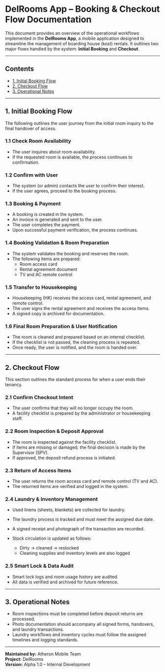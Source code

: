 # DelRooms App – Booking & Checkout Flow Documentation

This document provides an overview of the operational workflows implemented in the **DelRooms App**, a mobile application designed to streamline the management of boarding house (kost) rentals. It outlines two major flows handled by the system: **Initial Booking** and **Checkout**.

---

## Contents

- [1. Initial Booking Flow](#1-initial-booking-flow)
- [2. Checkout Flow](#2-checkout-flow)
- [3. Operational Notes](#3-operational-notes)

---

## 1. Initial Booking Flow

The following outlines the user journey from the initial room inquiry to the final handover of access.

### 1.1 Check Room Availability
- The user inquires about room availability.
- If the requested room is available, the process continues to confirmation.

### 1.2 Confirm with User
- The system (or admin) contacts the user to confirm their interest.
- If the user agrees, proceed to the booking process.

### 1.3 Booking & Payment
- A booking is created in the system.
- An invoice is generated and sent to the user.
- The user completes the payment.
- Upon successful payment verification, the process continues.

### 1.4 Booking Validation & Room Preparation
- The system validates the booking and reserves the room.
- The following items are prepared:
  - Room access card
  - Rental agreement document
  - TV and AC remote control

### 1.5 Transfer to Housekeeping
- Housekeeping (HK) receives the access card, rental agreement, and remote control.
- The user signs the rental agreement and receives the access items.
- A signed copy is archived for documentation.

### 1.6 Final Room Preparation & User Notification
- The room is cleaned and prepared based on an internal checklist.
- If the checklist is not passed, the cleaning process is repeated.
- Once ready, the user is notified, and the room is handed over.

---

## 2. Checkout Flow

This section outlines the standard process for when a user ends their tenancy.

### 2.1 Confirm Checkout Intent
- The user confirms that they will no longer occupy the room.
- A facility checklist is prepared by the administrator or housekeeping staff.

### 2.2 Room Inspection & Deposit Approval
- The room is inspected against the facility checklist.
- If items are missing or damaged, the final decision is made by the Supervisor (SPV).
- If approved, the deposit refund process is initiated.

### 2.3 Return of Access Items
- The user returns the room access card and remote control (TV and AC).
- The returned items are verified and logged in the system.

### 2.4 Laundry & Inventory Management
- Used linens (sheets, blankets) are collected for laundry.
- The laundry process is tracked and must meet the assigned due date.
- A signed receipt and photograph of the transaction are recorded.

- Stock circulation is updated as follows:
  - Dirty → cleaned → restocked
  - Cleaning supplies and inventory levels are also logged

### 2.5 Smart Lock & Data Audit
- Smart lock logs and room usage history are audited.
- All data is verified and archived for future reference.

---

## 3. Operational Notes

- Room inspections must be completed before deposit returns are processed.
- Photo documentation should accompany all signed forms, handovers, and laundry transactions.
- Laundry workflows and inventory cycles must follow the assigned timelines and logging standards.

---

**Maintained by:** Atheron Mobile Team  
**Project:** DelRooms  
**Version:** Alpha 1.0 – Internal Development

